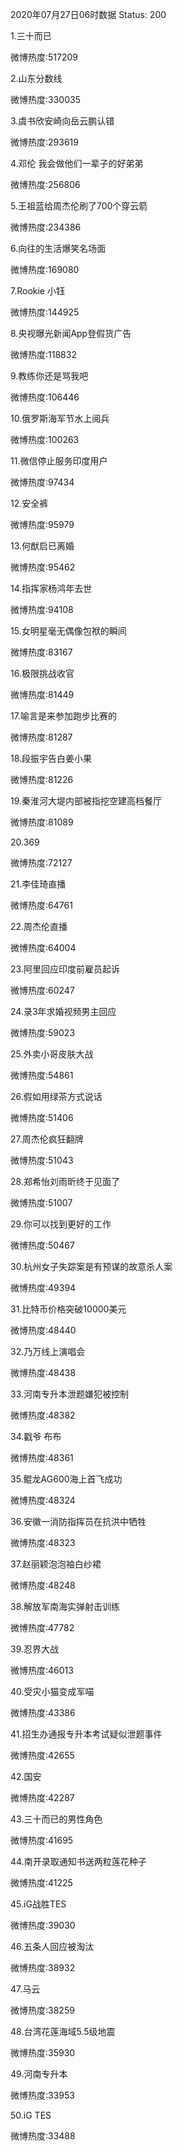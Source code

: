 2020年07月27日06时数据
Status: 200

1.三十而已

微博热度:517209

2.山东分数线

微博热度:330035

3.虞书欣安崎向岳云鹏认错

微博热度:293619

4.邓伦 我会做他们一辈子的好弟弟

微博热度:256806

5.王祖蓝给周杰伦刷了700个穿云箭

微博热度:234386

6.向往的生活爆笑名场面

微博热度:169080

7.Rookie 小钰

微博热度:144925

8.央视曝光新闻App登假货广告

微博热度:118832

9.教练你还是骂我吧

微博热度:106446

10.俄罗斯海军节水上阅兵

微博热度:100263

11.微信停止服务印度用户

微博热度:97434

12.安全裤

微博热度:95979

13.何猷启已离婚

微博热度:95462

14.指挥家杨鸿年去世

微博热度:94108

15.女明星毫无偶像包袱的瞬间

微博热度:83167

16.极限挑战收官

微博热度:81449

17.喻言是来参加跑步比赛的

微博热度:81287

18.段振宇告白姜小果

微博热度:81226

19.秦淮河大堤内部被指挖空建高档餐厅

微博热度:81089

20.369

微博热度:72127

21.李佳琦直播

微博热度:64761

22.周杰伦直播

微博热度:64004

23.阿里回应印度前雇员起诉

微博热度:60247

24.录3年求婚视频男主回应

微博热度:59023

25.外卖小哥皮肤大战

微博热度:54861

26.假如用绿茶方式说话

微博热度:51406

27.周杰伦疯狂翻牌

微博热度:51043

28.郑希怡刘雨昕终于见面了

微博热度:51007

29.你可以找到更好的工作

微博热度:50467

30.杭州女子失踪案是有预谋的故意杀人案

微博热度:49394

31.比特币价格突破10000美元

微博热度:48440

32.乃万线上演唱会

微博热度:48438

33.河南专升本泄题嫌犯被控制

微博热度:48382

34.戳爷 布布

微博热度:48361

35.鲲龙AG600海上首飞成功

微博热度:48324

36.安徽一消防指挥员在抗洪中牺牲

微博热度:48323

37.赵丽颖泡泡袖白纱裙

微博热度:48248

38.解放军南海实弹射击训练

微博热度:47782

39.忍界大战

微博热度:46013

40.受灾小猫变成军喵

微博热度:43386

41.招生办通报专升本考试疑似泄题事件

微博热度:42655

42.国安

微博热度:42287

43.三十而已的男性角色

微博热度:41695

44.南开录取通知书送两粒莲花种子

微博热度:41225

45.iG战胜TES

微博热度:39030

46.五条人回应被淘汰

微博热度:38932

47.马云

微博热度:38259

48.台湾花莲海域5.5级地震

微博热度:35930

49.河南专升本

微博热度:33953

50.iG TES

微博热度:33488

